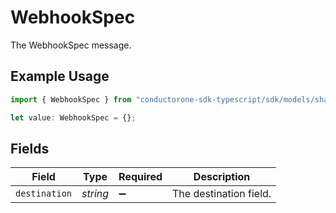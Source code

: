 # WebhookSpec

The WebhookSpec message.

## Example Usage

```typescript
import { WebhookSpec } from "conductorone-sdk-typescript/sdk/models/shared";

let value: WebhookSpec = {};
```

## Fields

| Field                  | Type                   | Required               | Description            |
| ---------------------- | ---------------------- | ---------------------- | ---------------------- |
| `destination`          | *string*               | :heavy_minus_sign:     | The destination field. |